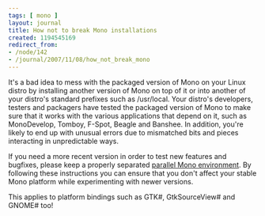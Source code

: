 ```yaml
---
tags: [ mono ]
layout: journal
title: How not to break Mono installations
created: 1194545169
redirect_from:
- /node/142
- /journal/2007/11/08/how_not_break_mono
---
```

It's a bad idea to mess with the packaged version of Mono on your Linux distro
by installing another version of Mono on top of it or into another of your
distro's standard prefixes such as /usr/local. Your distro's developers, testers
and packagers have tested the packaged version of Mono to make sure that it
works with the various applications that depend on it, such as MonoDevelop,
Tomboy, F-Spot, Beagle and Banshee. In addition, you're likely to end up with
unusual errors due to mismatched bits and pieces interacting in unpredictable
ways.<!--break-->

If you need a more recent version in order to test new features and bugfixes,
please keep a properly separated [parallel Mono
environment](http://www.mono-project.com/Parallel_Mono_Environments). By
following these instructions you can ensure that you don't affect your stable
Mono platform while experimenting with newer versions.

This applies to platform bindings such as GTK#, GtkSourceView# and GNOME# too!